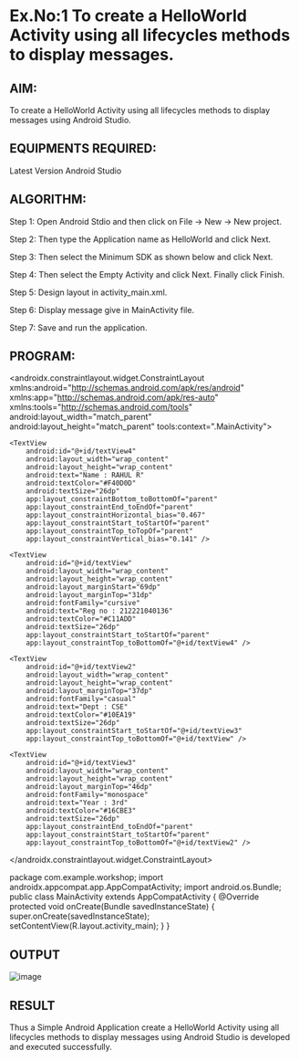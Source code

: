 # Ex.No:1 To create a HelloWorld Activity using all lifecycles methods to display messages.


## AIM:

To create a HelloWorld Activity using all lifecycles methods to display messages using Android Studio.

## EQUIPMENTS REQUIRED:

Latest Version Android Studio

## ALGORITHM:

Step 1: Open Android Stdio and then click on File -> New -> New project.

Step 2: Then type the Application name as HelloWorld and click Next. 

Step 3: Then select the Minimum SDK as shown below and click Next.

Step 4: Then select the Empty Activity and click Next. Finally click Finish.

Step 5: Design layout in activity_main.xml.

Step 6: Display message give in MainActivity file.

Step 7: Save and run the application.

## PROGRAM:

<?xml version="1.0" encoding="utf-8"?>
<androidx.constraintlayout.widget.ConstraintLayout xmlns:android="http://schemas.android.com/apk/res/android"
    xmlns:app="http://schemas.android.com/apk/res-auto"
    xmlns:tools="http://schemas.android.com/tools"
    android:layout_width="match_parent"
    android:layout_height="match_parent"
    tools:context=".MainActivity">

    <TextView
        android:id="@+id/textView4"
        android:layout_width="wrap_content"
        android:layout_height="wrap_content"
        android:text="Name : RAHUL R"
        android:textColor="#F40D0D"
        android:textSize="26dp"
        app:layout_constraintBottom_toBottomOf="parent"
        app:layout_constraintEnd_toEndOf="parent"
        app:layout_constraintHorizontal_bias="0.467"
        app:layout_constraintStart_toStartOf="parent"
        app:layout_constraintTop_toTopOf="parent"
        app:layout_constraintVertical_bias="0.141" />

    <TextView
        android:id="@+id/textView"
        android:layout_width="wrap_content"
        android:layout_height="wrap_content"
        android:layout_marginStart="69dp"
        android:layout_marginTop="31dp"
        android:fontFamily="cursive"
        android:text="Reg no : 212221040136"
        android:textColor="#C11ADD"
        android:textSize="26dp"
        app:layout_constraintStart_toStartOf="parent"
        app:layout_constraintTop_toBottomOf="@+id/textView4" />

    <TextView
        android:id="@+id/textView2"
        android:layout_width="wrap_content"
        android:layout_height="wrap_content"
        android:layout_marginTop="37dp"
        android:fontFamily="casual"
        android:text="Dept : CSE"
        android:textColor="#10EA19"
        android:textSize="26dp"
        app:layout_constraintStart_toStartOf="@+id/textView3"
        app:layout_constraintTop_toBottomOf="@+id/textView" />

    <TextView
        android:id="@+id/textView3"
        android:layout_width="wrap_content"
        android:layout_height="wrap_content"
        android:layout_marginTop="46dp"
        android:fontFamily="monospace"
        android:text="Year : 3rd"
        android:textColor="#16CBE3"
        android:textSize="26dp"
        app:layout_constraintEnd_toEndOf="parent"
        app:layout_constraintStart_toStartOf="parent"
        app:layout_constraintTop_toBottomOf="@+id/textView2" />
</androidx.constraintlayout.widget.ConstraintLayout>

package com.example.workshop;
import androidx.appcompat.app.AppCompatActivity;
import android.os.Bundle;
public class MainActivity extends AppCompatActivity {
    @Override
    protected void onCreate(Bundle savedInstanceState) {
        super.onCreate(savedInstanceState);
        setContentView(R.layout.activity_main);
    }
}



## OUTPUT

![image](https://github.com/rahulramakrishnann/Experiment-1/assets/143045415/4bc5e792-92d3-41b4-8e1f-67e6c92285ea)



## RESULT
Thus a Simple Android Application create a HelloWorld Activity using all lifecycles methods to display messages using Android Studio is developed and executed successfully.
